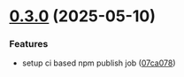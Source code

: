 # [0.3.0](https://github.com/JairajJangle/react-native-checkbox/compare/v0.2.0...v0.3.0) (2025-05-10)


### Features

* setup ci based npm publish job ([07ca078](https://github.com/JairajJangle/react-native-checkbox/commit/07ca078a99a6b3efc77cd6a5f606b84cbf74c005))
